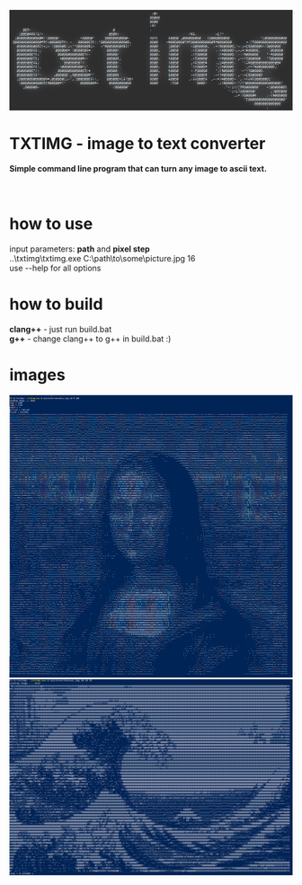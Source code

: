 ![GitHub Logo](/logo.png)
# **TXTIMG - image to text converter**
**Simple command line program that can turn any image to ascii text.**  
<br/>
<br/>
# how to use
input parameters: **path** and **pixel step**  
..\txtimg\txtimg.exe C:\path\to\some\picture.jpg 16  
use --help for all options  

# how to build
**clang++** - just run build.bat  
**g++** - change clang++ to g++ in build.bat :)  

# images
![GitHub Logo](/Screenshot_47.png)
![GitHub Logo](/Screenshot_48.png)

